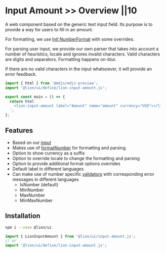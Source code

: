 # Input Amount >> Overview ||10

A web component based on the generic text input field. Its purpose is to provide a way for users to fill in an amount.

For formatting, we use [Intl NumberFormat](https://developer.mozilla.org/en-US/docs/Web/JavaScript/Reference/Global_Objects/NumberFormat) with some overrides.

For parsing user input, we provide our own parser that takes into account a number of heuristics, locale and ignores invalid characters.
Valid characters are digits and separators. Formatting happens on-blur.

If there are no valid characters in the input whatsoever, it will provide an error feedback.

```js script
import { html } from '@mdjs/mdjs-preview';
import '@lion/ui/define/lion-input-amount.js';
```

```js preview-story
export const main = () => {
  return html`
    <lion-input-amount label="Amount" name="amount" currency="USD"></lion-input-amount>
  `;
};
```

## Features

- Based on our [input](https://github.com/ing-bank/lion/blob/e930b7b667ceaf66c2fab86a76044d0260b934fa/docs/components/input/overview.md)
- Makes use of [formatNumber](https://github.com/ing-bank/lion/blob/e930b7b667ceaf66c2fab86a76044d0260b934fa/docs/fundamentals/systems/localize/numbers.md) for formatting and parsing.
- Option to show currency as a suffix
- Option to override locale to change the formatting and parsing
- Option to provide additional format options overrides
- Default label in different languages
- Can make use of number specific [validators](https://github.com/ing-bank/lion/blob/e930b7b667ceaf66c2fab86a76044d0260b934fa/docs/fundamentals/systems/form/validate.md) with corresponding error messages in different languages
  - IsNumber (default)
  - MinNumber
  - MaxNumber
  - MinMaxNumber

## Installation

```bash
npm i --save @lion/ui
```

```js
import { LionInputAmount } from '@lion/ui/input-amount.js';
// or
import '@lion/ui/define/lion-input-amount.js';
```

